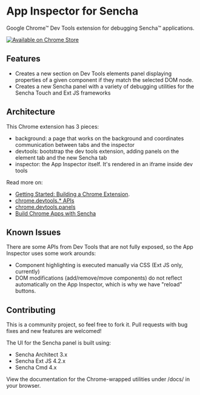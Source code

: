 App Inspector for Sencha
=======================
Google Chrome™ Dev Tools extension for debugging Sencha™ applications.

<a href="https://chrome.google.com/webstore/detail/app-inspector-for-sencha/pbeapidedgdpniokbedbfbaacglkceae">![Available on Chrome Store](https://developers.google.com/chrome/web-store/images/branding/ChromeWebStore_BadgeWBorder_v2_206x58.png)</a>

Features
--------
 - Creates a new section on Dev Tools elements panel displaying properties of a given component if they match the selected DOM node.
 - Creates a new Sencha panel with a variety of debugging utilities for the Sencha Touch and Ext JS frameworks
 
Architecture
------------
This Chrome extension has 3 pieces:

 - background: a page that works on the background and coordinates communication between tabs and the inspector
 - devtools: bootstrap the dev tools extension, adding panels on the element tab and the new Sencha tab
 - inspector: the App Inspector itself. It's rendered in an iframe inside dev tools

Read more on:

  - [Getting Started: Building a Chrome Extension](http://developer.chrome.com/extensions/getstarted.html).
  - [chrome.devtools.* APIs](http://developer.chrome.com/extensions/devtools.html)
  - [chrome.devtools.panels](http://developer.chrome.com/extensions/devtools_panels.html)
  - [Build Chrome Apps with Sencha](http://developer.chrome.com/apps/sencha_framework.html)

Known Issues
------------
There are some APIs from Dev Tools that are not fully exposed, so the App Inspector uses some work arounds:

 - Component highlighting is executed manually via CSS (Ext JS only, currently)
 - DOM modifications (add/remove/move components) do not reflect automatically on the App Inspector, which is why we have "reload" buttons.

Contributing
------------
This is a community project, so feel free to fork it. Pull requests with bug fixes and new features are welcomed!

The UI for the Sencha panel is built using:

  - Sencha Architect 3.x
  - Sencha Ext JS 4.2.x
  - Sencha Cmd 4.x

View the documentation for the Chrome-wrapped utilities under /docs/ in your browser.